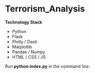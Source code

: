 # Terrorism_Analysis

**Technology Stack**
* Python
* Flask
* Plotly / Dash
* Matplotlib
* Pandas / Numpy
* HTML / CSS / JS




Run   **python index.py**   in the command line.
